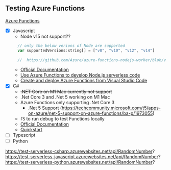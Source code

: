 ## Testing Azure Functions

[Azure Functions](https://docs.microsoft.com/en-us/azure/azure-functions/)

- [x] Javascript
  - Node v15 not support??
  ```js
    // only the below verions of Node are supported
    var supportedVersions:string[] = ["v8", "v10", "v12", "v14"]
    
    //  https://github.com/Azure/azure-functions-nodejs-worker/blob/v2.1.0/src/nodejsWorker.ts
     ```
  - [Official Documentation](https://docs.microsoft.com/en-gb/azure/developer/javascript/)
  - [Use Azure Functions to develop Node.js serverless code](https://docs.microsoft.com/en-gb/azure/developer/javascript/how-to/develop-serverless-apps)
  - [Create and deploy Azure Functions from Visual Studio Code](https://docs.microsoft.com/en-gb/azure/developer/javascript/tutorial/tutorial-vscode-serverless-node-install?tabs=bash)
- [x] C#
  - <s>.NET Core on M1 Mac currently not support</s> 
  - .Net Core 3 and .Net 5 working on M1 Mac
  - Azure Functions only supporting .Net Core 3
    - .Net 5 Support (https://techcommunity.microsoft.com/t5/apps-on-azure/net-5-support-on-azure-functions/ba-p/1973055)
  - `F5` to run debug to test Functions locally
  - [Official Documentation](https://docs.microsoft.com/en-us/azure/azure-functions/functions-overview)
  - [Quickstart](https://docs.microsoft.com/en-us/azure/azure-functions/create-first-function-vs-code-csharp)
- [ ] Typescript
- [ ] Python

https://test-serverless-csharp.azurewebsites.net/api/RandomNumber?
https://test-serverless-javascript.azurewebsites.net/api/RandomNumber?
https://test-serverless-python.azurewebsites.net/api/RandomNumber?

